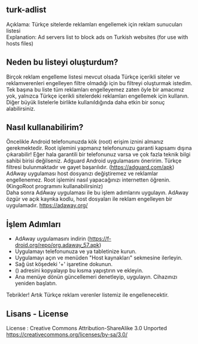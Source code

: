 ## turk-adlist
Açıklama:       Türkçe sitelerde reklamları engellemek için reklam sunucuları listesi  
Explanation:    Ad servers list to block ads on Turkish websites (for use with hosts files)

## Neden bu listeyi oluşturdum?
Birçok reklam engelleme listesi mevcut olsada Türkçe içerikli siteler ve reklamverenleri engelleyen filtre olmadığı için bu filtreyi oluşturmak istedim. Tek başına bu liste tüm reklamları engelleyemez zaten öyle bir amacımız yok, yalnızca Türkçe içerikli sitelerdeki reklamları engellemek için kullanın. Diğer büyük listelerle birlikte kullanıldığında daha etkin bir sonuç alabilirsiniz.

## Nasıl kullanabilirim?
Öncelikle Android telefonunuzda kök (root) erişim iznini almanız gerekmektedir.
Root işlemini yapmanız telefonunuzu garanti kapsamı dışına çıkarabilir! Eğer hala garantili bir telefonunuz varsa ve çok fazla teknik bilgi sahibi birisi değilseniz. Adguard Android uygulamasını öneririm. Türkçe filtresi bulunmaktadır ve gayet başarılıdır. (https://adguard.com/apk)  
AdAway uygulaması host dosyanızı değiştiremez ve reklamlar engellenemez. Root işlemini nasıl yapacağınızı internetten öğrenin. (KingoRoot programını kullanabilirsiniz)  
Daha sonra AdAway uygulaması ile bu işlem adımlarını uygulayın. AdAway özgür ve açık kaynka kodlu, host dosyaları ile reklam engelleyen bir uygulamadır. https://adaway.org/

## İşlem Adımları
- AdAway uygulamasını indirin (https://f-droid.org/repo/org.adaway_57.apk)
- Uygulamayı telefonunuza ve ya tabletinize kurun.
- Uygulamayı açın ve menüden "Host kaynakları" sekmesine ilerleyin.
- Sağ üst köşedeki '+' işaretine dokunun.
- () adresini kopyalayıp bu kısma yapıştırın ve ekleyin.
- Ana menüye dönün güncellemeri denetleyip, uygulayın. Cihazınızı yeniden başlatın.

Tebrikler! Artık Türkçe reklam verenler listemiz ile engellenecektir. 

## Lisans - License
License          : Creative Commons Attribution-ShareAlike 3.0 Unported  
https://creativecommons.org/licenses/by-sa/3.0/
